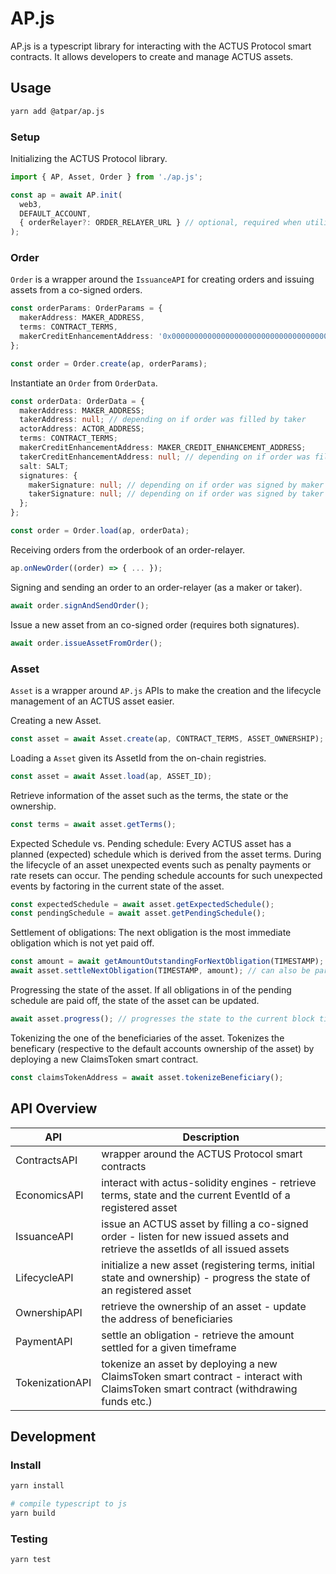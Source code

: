 # AP.js

AP.js is a typescript library for interacting with the ACTUS Protocol smart contracts. 
It allows developers to create and manage ACTUS assets.

## Usage

```sh
yarn add @atpar/ap.js 
```

### Setup
Initializing the ACTUS Protocol library.
```ts
import { AP, Asset, Order } from './ap.js';

const ap = await AP.init(
  web3, 
  DEFAULT_ACCOUNT, 
  { orderRelayer?: ORDER_RELAYER_URL } // optional, required when utilizing the IssuanceAPI
);
```

### Order
`Order` is a wrapper around the `IssuanceAPI` for creating orders and issuing assets from a co-signed orders.
```ts
const orderParams: OrderParams = {
  makerAddress: MAKER_ADDRESS,
  terms: CONTRACT_TERMS,
  makerCreditEnhancementAddress: '0x0000000000000000000000000000000000000000'
};

const order = Order.create(ap, orderParams);
```

Instantiate an `Order` from `OrderData`.
```ts
const orderData: OrderData = {
  makerAddress: MAKER_ADDRESS;
  takerAddress: null; // depending on if order was filled by taker
  actorAddress: ACTOR_ADDRESS;
  terms: CONTRACT_TERMS;
  makerCreditEnhancementAddress: MAKER_CREDIT_ENHANCEMENT_ADDRESS;
  takerCreditEnhancementAddress: null; // depending on if order was filled by taker
  salt: SALT;
  signatures: {
    makerSignature: null; // depending on if order was signed by maker
    takerSignature: null; // depending on if order was signed by taker
  };
};

const order = Order.load(ap, orderData);
```

Receiving orders from the orderbook of an order-relayer.
```ts
ap.onNewOrder((order) => { ... });    
```

Signing and sending an order to an order-relayer (as a maker or taker).
```ts
await order.signAndSendOrder();
```

Issue a new asset from an co-signed order (requires both signatures).
```ts
await order.issueAssetFromOrder();
```

### Asset
`Asset` is a wrapper around `AP.js` APIs to make the creation and the lifecycle management of an ACTUS asset easier.

Creating a new Asset.
```ts
const asset = await Asset.create(ap, CONTRACT_TERMS, ASSET_OWNERSHIP);
```

Loading a `Asset` given its AssetId from the on-chain registries.
```ts
const asset = await Asset.load(ap, ASSET_ID);
```

Retrieve information of the asset such as the terms, the state or the ownership.
```ts
const terms = await asset.getTerms();
```

Expected Schedule vs. Pending schedule:
Every ACTUS asset has a planned (expected) schedule 
which is derived from the asset terms. During the lifecycle of an asset unexpected events
such as penalty payments or rate resets can occur. The pending schedule accounts for such unexpected events 
by factoring in the current state of the asset.
```ts
const expectedSchedule = await asset.getExpectedSchedule();
const pendingSchedule = await asset.getPendingSchedule();
```

Settlement of obligations: The next obligation is the most immediate obligation which is not yet paid off.
```ts
const amount = await getAmountOutstandingForNextObligation(TIMESTAMP);
await asset.settleNextObligation(TIMESTAMP, amount); // can also be partially paid off
```

Progressing the state of the asset. If all obligations in of the pending schedule are paid off, 
the state of the asset can be updated.
```ts
await asset.progress(); // progresses the state to the current block timestamp
```

Tokenizing the one of the beneficiaries of the asset. 
Tokenizes the beneficary (respective to the default accounts ownership of the asset) 
by deploying a new ClaimsToken smart contract.
```ts
const claimsTokenAddress = await asset.tokenizeBeneficiary();
```


## API Overview
| API             | Description                                                                                                                         |
|-----------------|-------------------------------------------------------------------------------------------------------------------------------------|
| ContractsAPI    | wrapper around the ACTUS Protocol smart contracts                                                                                   |
| EconomicsAPI    | interact with actus-solidity engines - retrieve terms, state and the current EventId of a registered asset                          |
| IssuanceAPI     | issue an ACTUS asset by filling a co-signed order - listen for new issued assets and retrieve the assetIds of all issued assets     |
| LifecycleAPI    | initialize a new asset (registering terms, initial state and ownership) - progress the state of an registered asset                 |
| OwnershipAPI    | retrieve the ownership of an asset - update the address of beneficiaries                                                            |
| PaymentAPI      | settle an obligation - retrieve the amount settled for a given timeframe                                                            |
| TokenizationAPI | tokenize an asset by deploying a new ClaimsToken smart contract - interact with ClaimsToken smart contract (withdrawing funds etc.) |

## Development

### Install
```sh
yarn install

# compile typescript to js
yarn build
```

### Testing
```sh
yarn test
```
